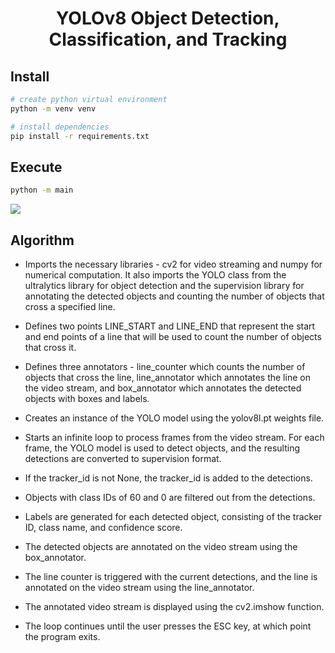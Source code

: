 <h1 align="center">YOLOv8 Object Detection, Classification, and Tracking</h1>

## Install

```bash
# create python virtual environment
python -m venv venv

# install dependencies
pip install -r requirements.txt
```

## Execute

```bash
python -m main
```

![](https://github.com/akshaykrisn/Object-Detection-Classification-Tracking/blob/main/assets/ss1.jpg)

## Algorithm 


* Imports the necessary libraries - cv2 for video streaming and numpy for numerical computation. It also imports the YOLO class from the ultralytics library for object detection and the supervision library for annotating the detected objects and counting the number of objects that cross a specified line.

* Defines two points LINE_START and LINE_END that represent the start and end points of a line that will be used to count the number of objects that cross it.

* Defines three annotators - line_counter which counts the number of objects that cross the line, line_annotator which annotates the line on the video stream, and box_annotator which annotates the detected objects with boxes and labels.

* Creates an instance of the YOLO model using the yolov8l.pt weights file.

* Starts an infinite loop to process frames from the video stream. For each frame, the YOLO model is used to detect objects, and the resulting detections are converted to supervision format.

* If the tracker_id is not None, the tracker_id is added to the detections.

* Objects with class IDs of 60 and 0 are filtered out from the detections.

* Labels are generated for each detected object, consisting of the tracker ID, class name, and confidence score.

* The detected objects are annotated on the video stream using the box_annotator.

* The line counter is triggered with the current detections, and the line is annotated on the video stream using the line_annotator.

* The annotated video stream is displayed using the cv2.imshow function.

* The loop continues until the user presses the ESC key, at which point the program exits.

